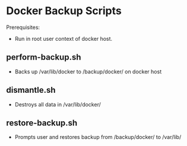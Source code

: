 # Docker Backup Scripts

Prerequisites: 
- Run in root user context of docker host.

## perform-backup.sh
- Backs up /var/lib/docker to /backup/docker/ on docker host

## dismantle.sh
- Destroys all data in /var/lib/docker/

## restore-backup.sh
- Prompts user and restores backup from /backup/docker/ to /var/lib/
